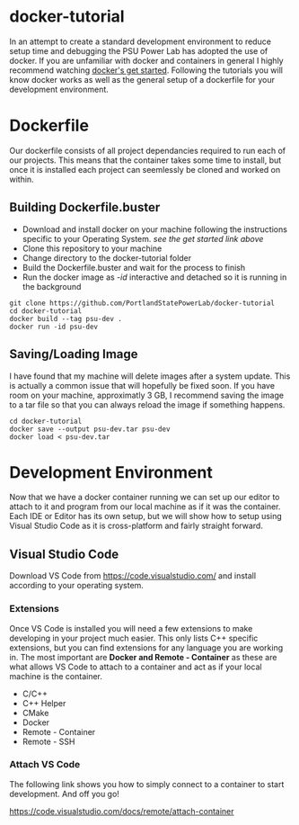# docker-tutorial
In an attempt to create a standard development environment to reduce setup time and debugging the PSU Power Lab has adopted the use of docker. If you are unfamiliar with docker and containers in general I highly recommend watching [docker's get started](https://docs.docker.com/get-started/). Following the tutorials you will know docker works as well as the general setup of a dockerfile for your development environment.

# Dockerfile
Our dockerfile consists of all project dependancies required to run each of our projects. This means that the container takes some time to install, but once it is installed each project can seemlessly be cloned and worked on within. 

## Building Dockerfile.buster
- Download and install docker on your machine following the instructions specific to your Operating System. *see the get started link above*
- Clone this repository to your machine
- Change directory to the docker-tutorial folder
- Build the Dockerfile.buster and wait for the process to finish
- Run the docker image as *-id* interactive and detached so it is running in the background

```shell
git clone https://github.com/PortlandStatePowerLab/docker-tutorial
cd docker-tutorial
docker build --tag psu-dev .
docker run -id psu-dev
```

## Saving/Loading Image
I have found that my machine will delete images after a system update. This is actually a common issue that will hopefully be fixed soon. If you have room on your machine, approximatly 3 GB, I recommend saving the image to a tar file so that you can always reload the image if something happens. 

```shell
cd docker-tutorial
docker save --output psu-dev.tar psu-dev
docker load < psu-dev.tar
```

# Development Environment
Now that we have a docker container running we can set up our editor to attach to it and program from our local machine as if it was the container. Each IDE or Editor has its own setup, but we will show how to setup using Visual Studio Code as it is cross-platform and fairly straight forward. 

## Visual Studio Code
Download VS Code from https://code.visualstudio.com/ and install according to your operating system.

### Extensions
Once VS Code is installed you will need a few extensions to make developing in your project much easier. This only lists C++ specific extensions, but you can find extensions for any language you are working in. The most important are **Docker and Remote - Container** as these are what allows VS Code to attach to a container and act as if your local machine is the container. 

- C/C++
- C++ Helper
- CMake
- Docker
- Remote - Container
- Remote - SSH

### Attach VS Code
The following link shows you how to simply connect to a container to start development. And off you go!

https://code.visualstudio.com/docs/remote/attach-container
